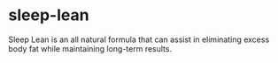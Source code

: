 # sleep-lean
Sleep Lean is an all natural formula that can assist in eliminating excess body fat while maintaining long-term results.
